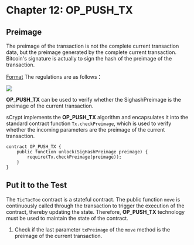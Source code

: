 # Chapter 12: OP_PUSH_TX

## Preimage

The preimage of the transaction is not the complete current transaction data, but the preimage generated by the complete current transaction. Bitcoin's signature is actually to sign the hash of the preimage of the transaction.

[Format](https://github.com/bitcoin-sv/bitcoin-sv/blob/master/doc/abc/replay-protected-sighash.md#digest-algorithm) The regulations are as follows：

![](https://img-blog.csdnimg.cn/20200712222718698.png?x-oss-process=image/watermark,type_ZmFuZ3poZW5naGVpdGk,shadow_10,text_aHR0cHM6Ly9ibG9nLmNzZG4ubmV0L2ZyZWVkb21oZXJv,size_16,color_FFFFFF,t_70#pic_center)

**OP_PUSH_TX** can be used to verify whether the SighashPreimage is the preimage of the current transaction.

sCrypt implements the **OP_PUSH_TX** algorithm and encapsulates it into the standard contract function `Tx.checkPreimage`, which is used to verify whether the incoming parameters are the preimage of the current transaction.

```solidity
contract OP_PUSH_TX {
    public function unlock(SigHashPreimage preimage) { 
        require(Tx.checkPreimage(preimage));
    }
}
```


## Put it to the Test

The `TicTacToe` contract is a stateful contract. The public function `move` is continuously called through the transaction to trigger the execution of the contract, thereby updating the state.
Therefore, **OP_PUSH_TX** technology must be used to maintain the state of the contract.

1. Check if the last parameter `txPreimage` of the `move` method is the preimage of the current transaction.

